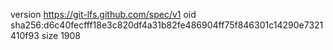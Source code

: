 version https://git-lfs.github.com/spec/v1
oid sha256:d6c40fecfff18e3c820df4a31b82fe486904ff75f846301c14290e7321410f93
size 1908
